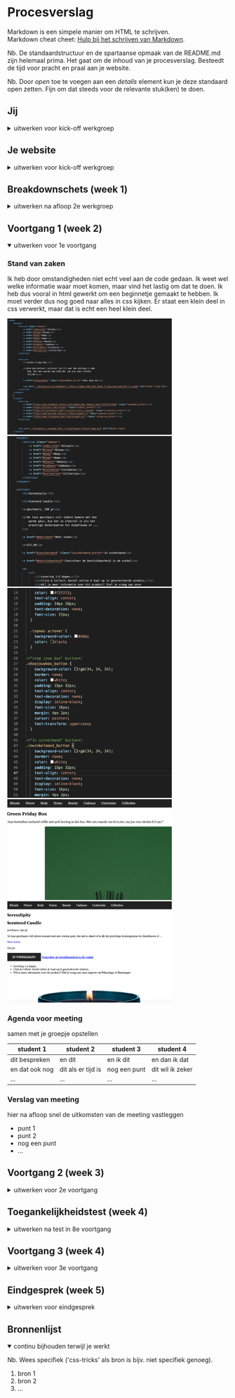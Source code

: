 # Procesverslag
Markdown is een simpele manier om HTML te schrijven.  
Markdown cheat cheet: [Hulp bij het schrijven van Markdown](https://github.com/adam-p/markdown-here/wiki/Markdown-Cheatsheet).

Nb. De standaardstructuur en de spartaanse opmaak van de README.md zijn helemaal prima. Het gaat om de inhoud van je procesverslag. Besteedt de tijd voor pracht en praal aan je website.

Nb. Door *open* toe te voegen aan een *details* element kun je deze standaard open zetten. Fijn om dat steeds voor de relevante stuk(ken) te doen.





## Jij

<details>
<summary>uitwerken voor kick-off werkgroep</summary>

### Auteur:
Disna Yalcin

#### Je startniveau:
Blauw

#### Je focus:
Surface plane

#### Gekozen website:
Rituals
 
</details>





## Je website

<details>
<summary>uitwerken voor kick-off werkgroep</summary>

### Je opdracht:
Link naar de website die ik ga namaken:
<a href="https://www.rituals.com/nl-nl/home?gclid=CjwKCAiA7dKMBhBCEiwAO_crFOYymkhQO6RGSX035LMTfo6D3btGV6WR75l2s_9AW_4IVeQfyGSxNxoC9rMQAvD_BwE&gclsrc=aw.ds">Rituals</a>

#### Screenshot(s) van de eerste pagina (small screen): 
Douche & Badproducten
<img src="images/douche_bad_producten.png" width="375px" alt="pagina met producten, screenshot 1">
<img src="images/douche_bad_producten1.jpg" width="375px" alt="pagina met producten, screenshot 2">

#### Screenshot(s) van de tweede pagina (small screen):
Magazine 
<img src="images/rituals_magazine.png" width="375px" alt="pagina met de magazine erop, screenshot 1">
<img src="images/rituals_magazine1.png" width="375px" alt="pagina met de magazine erop, screenshot 2">
 
</details>



## Breakdownschets (week 1)

<details>
<summary>uitwerken na afloop 2e werkgroep</summary>

### de hele pagina: 
<img src="images/dummy-plaatje.jpg" width="375px" alt="breakdown van de hele pagina">

### dynamisch deel (bijv menu): 
<img src="images/dummy-plaatje.jpg" width="375px" alt="breakdown van een dynamisch deel">

### wellicht nog een dynamisch deel (bijv filter): 
<img src="images/dummy-plaatje.jpg" width="375px" alt="breakdown van nog een dynamisch deel">

</details>





## Voortgang 1 (week 2)

<details open>
<summary>uitwerken voor 1e voortgang</summary>

### Stand van zaken
Ik heb door omstandigheden niet echt veel aan de code gedaan. Ik weet wel welke informatie waar moet
komen, maar vind het lastig om dat te doen. Ik heb dus vooral in html gewerkt om een beginnetje gemaakt
te hebben. Ik moet verder dus nog goed naar alles in css kijken. Er staat een klein deel in css verwerkt,
maar dat is echt een heel klein deel.

<img src="images/code_html1_voortgang1.png" width="375px" alt="code html voortgang 1">
<img src="images/code_html2_voortgang1.png" width="375px" alt="code html voortgang 1">
<img src="images/code_css_voortgang1.png" width="375px" alt="code css voortgang 1">

<img src="images/home_page_voortgang1.png" width="375px" alt="screenshot van huidige staat">
<img src="images/scentedcandle_page_voortgang1.png" width="375px" alt="screenshot van huidige staat">

### Agenda voor meeting
samen met je groepje opstellen

| student 1      | student 2          | student 3    | student 4        |
| ---            | ---                | ---          | ---              |
| dit bespreken  | en dit             | en ik dit    | en dan ik dat    |
| en dat ook nog | dit als er tijd is | nog een punt | dit wil ik zeker |
| ...            | ...                | ...          | ...              |


### Verslag van meeting
hier na afloop snel de uitkomsten van de meeting vastleggen

- punt 1
- punt 2
- nog een punt
- ...

</details>





## Voortgang 2 (week 3)

<details>
<summary>uitwerken voor 2e voortgang</summary>

### Stand van zaken
hier dit ging goed & dit was lastig (neem ook screenshots op van delen van je website en code)


### Agenda voor meeting
samen met je groepje opstellen

| student 1      | student 2          | student 3    | student 4        |
| ---            | ---                | ---          | ---              |
| dit bespreken  | en dit             | en ik dit    | en dan ik dat    |
| en dat ook nog | dit als er tijd is | nog een punt | dit wil ik zeker |
| ...            | ...                | ...          | ...              |


### Verslag van meeting
hier na afloop snel de uitkomsten van de meeting vastleggen

- punt 1
- punt 2
- nog een punt
- ...

</details>





## Toegankelijkheidstest (week 4)

<details>
<summary>uitwerken na test in 8e voortgang</summary>

### Bevindingen
Lijst met je bevindingen die in de test naar voren kwamen:

#### Titel eerste bevinding
Hier korte omschrijving (met indien nodig een afbeelding)

Hier een omschrijving van hoe het opgelost kan worden (met indien nodig een afbeelding)


#### Titel tweede bevinding. 
Hier korte omschrijving (met indien nodig een afbeelding)

Hier een omschrijving van hoe het opgelost kan worden (met indien nodig een afbeelding)


#### Titel volgende bevinding. 
Hier korte omschrijving (met indien nodig een afbeelding)

Hier een omschrijving van hoe het opgelost kan worden (met indien nodig een afbeelding)


#### Titel nog een bevinding. 
Hier korte omschrijving (met indien nodig een afbeelding)

Hier een omschrijving van hoe het opgelost kan worden (met indien nodig een afbeelding)

</details>





## Voortgang 3 (week 4)

<details>
<summary>uitwerken voor 3e voortgang</summary>

### Stand van zaken
hier dit ging goed & dit was lastig (neem ook screenshots op van delen van je website en code)


### Agenda voor meeting
samen met je groepje opstellen

| student 1      | student 2          | student 3    | student 4        |
| ---            | ---                | ---          | ---              |
| dit bespreken  | en dit             | en ik dit    | en dan ik dat    |
| en dat ook nog | dit als er tijd is | nog een punt | dit wil ik zeker |
| ...            | ...                | ...          | ...              |


### Verslag van meeting
hier na afloop snel de uitkomsten van de meeting vastleggen

- punt 1
- punt 2
- nog een punt
- ...

</details>





## Eindgesprek (week 5)

<details>
<summary>uitwerken voor eindgesprek</summary>

### Stand van zaken
hier dit ging goed & dit was lastig (neem ook screenshots op van delen van je website en code)

### Screenshot(s)

hier screenshot(s) van je eindresultaat

</details>





## Bronnenlijst

<details open>
<summary>continu bijhouden terwijl je werkt</summary>

Nb. Wees specifiek ('css-tricks' als bron is bijv. niet specifiek genoeg).

1. bron 1
2. bron 2
3. ...

</details>